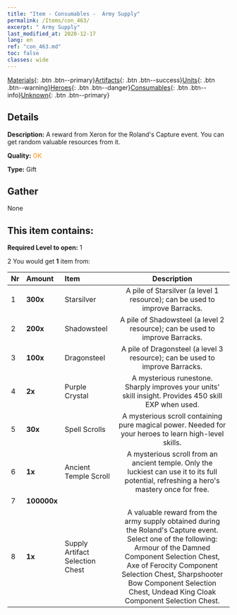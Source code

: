 ```yaml
---
title: "Item - Consumables -  Army Supply"
permalink: /Items/con_463/
excerpt: " Army Supply"
last_modified_at: 2020-12-17
lang: en
ref: "con_463.md"
toc: false
classes: wide
---
```

 [Materials](/Items/){: .btn .btn--primary}[Artifacts](/Items/Artifacts/){: .btn .btn--success}[Units](/Items/Units/){: .btn .btn--warning}[Heroes](/Items/Heroes/){: .btn .btn--danger}[Consumables](/Items/Consumables/){: .btn .btn--info}[Unknown](/Items/Unknown/){: .btn .btn--primary}

## Details
 **Description:** A reward from Xeron for the Roland's Capture event. You can get random valuable resources from it.

 **Quality:** <span style="color: #FF8C00">OK</span>

 **Type:** Gift

## Gather

  None

## This item contains:

 **Required Level to open:** 1

 2 You would get **1** item  from:

  | Nr | Amount |     Item    | Description |
  |:---|:-------|:------------|:-----------:|
  | 1 |  **300x** | Starsilver | A pile of Starsilver (a level 1 resource); can be used to improve Barracks.  | 
  | 2 |  **200x** | Shadowsteel | A pile of Shadowsteel (a level 2 resource); can be used to improve Barracks.  | 
  | 3 |  **100x** | Dragonsteel | A pile of Dragonsteel (a level 3 resource); can be used to improve Barracks.  | 
  | 4 |  **2x** | Purple Crystal | A mysterious runestone. Sharply improves your units' skill insight. Provides 450 skill EXP when used.  | 
  | 5 |  **30x** | Spell Scrolls | A mysterious scroll containing pure magical power. Needed for your heroes to learn high-level skills.  | 
  | 6 |  **1x** | Ancient Temple Scroll | A mysterious scroll from an ancient temple. Only the luckiest can use it to its full potential, refreshing a hero's mastery once for free.  | 
  | 7 |  **100000x** | <i class="fas fa-coins"/> |  | 
  | 8 |  **1x** | Supply Artifact Selection Chest | A valuable reward from the army supply obtained during the Roland's Capture event. Select one of the following: Armour of the Damned Component Selection Chest, Axe of Ferocity Component Selection Chest, Sharpshooter Bow Component Selection Chest, Undead King Cloak Component Selection Chest.  | 
